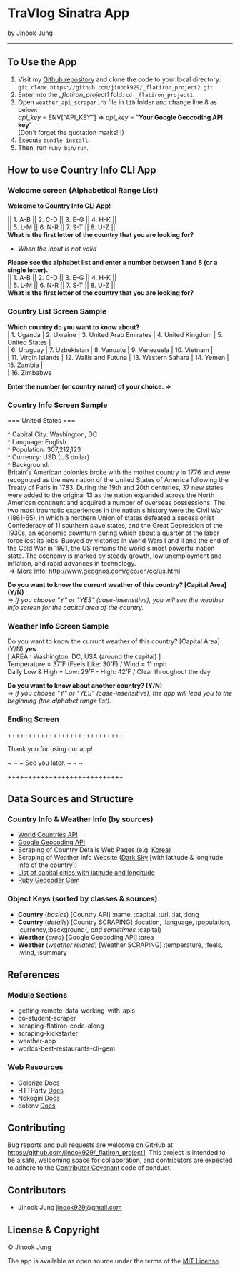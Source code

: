 # TraVlog Sinatra App
by Jinook Jung
* * * * * * * * * *
## To Use the App

1. Visit my [Github repository](https://github.com/jinook929/_flatiron_project2) and clone the code to your local directory:\
`git clone https://github.com/jinook929/_flatiron_project2.git`
2. Enter into the *_flatiron_project1* fold: `cd _flatiron_project1`.
3. Open `weather_api_scraper.rb` file in `lib` folder and change line 8 as below:\
*api_key* = ENV["API_KEY"] => *api_key* = "**Your Google Geocoding API key**"\
(Don't forget the quotation marks!!!)
4. Execute `bundle install`.
5. Then, run `ruby bin/run`.

## How to use Country Info CLI App

### Welcome screen (Alphabetical Range List)
**Welcome to Country Info CLI App!**

||  1. A-B  ||  2. C-D  ||  3. E-G  ||  4. H-K  ||\
||  5. L-M  ||  6. N-R  ||  7. S-T  ||  8. U-Z  ||\
**What is the first letter of the country that you are looking for?**

- *When the input is not valid*

**Please see the alphabet list and enter a number between 1 and 8 (or a single letter).**\
||  1. A-B  ||  2. C-D  ||  3. E-G  ||  4. H-K  ||\
||  5. L-M  ||  6. N-R  ||  7. S-T  ||  8. U-Z  ||\
**What is the first letter of the country that you are looking for?**

### Country List Screen Sample
**Which country do you want to know about?**\
| 1. Uganda | 2. Ukraine | 3. United Arab Emirates | 4. United Kingdom | 5. United States |\
| 6. Uruguay | 7. Uzbekistan | 8. Vanuatu | 9. Venezuela | 10. Vietnam |\
| 11. Virgin Islands | 12. Wallis and Futuna | 13. Western Sahara | 14. Yemen | 15. Zambia |\
| 16.  Zimbabwe

**Enter the number (or country name) of your choice. =>**

### Country Info Screen Sample
===   United States   ===

^ Capital City: Washington, DC\
^ Language: English\
^ Population: 307,212,123\
^ Currency: USD (US dollar)\
^ Background:\
Britain's American colonies broke with the mother country in 1776 and were recognized as the new nation of the United States of America following the Treaty of Paris in 1783. During the 19th and 20th centuries, 37 new states were added to the original 13 as the nation expanded across the North American continent and acquired a number of overseas possessions. The two most traumatic experiences in the nation's history were the Civil War (1861-65), in which a northern Union of states defeated a secessionist Confederacy of 11 southern slave states, and the Great Depression of the 1930s, an economic downturn during which about a quarter of the labor force lost its jobs. Buoyed by victories in World Wars I and II and the end of the Cold War in 1991, the US remains the world's most powerful nation state. The economy is marked by steady growth, low unemployment and inflation, and rapid advances in technology.\
&nbsp;=> More Info: http://www.geognos.com/geo/en/cc/us.html

**Do you want to know the currunt weather of this country? [Capital Area] (Y/N)**\
=> *If you choose "Y" or "YES" (case-insensitive), you will see the weather info screen for the capital area of the country.*

### Weather Info Screen Sample
Do you want to know the currunt weather of this country? [Capital Area] (Y/N) **yes**\
[ AREA : Washington, DC, USA (around the capital) ]\
Temperature =  37˚F (Feels Like: 30˚F) / Wind = 11 mph\
Daily Low & High =  Low: 29˚F - High: 42˚F / Clear throughout the day

**Do you want to know about another country? (Y/N)**\
=> *If you choose "Y" or "YES" (case-insensitive), the app will lead you to the beginning (the alphabet range list).*

### Ending Screen
++++++++++++++++++++++++++++

Thank you for using our app!

~ ~ ~  See you later.  ~ ~ ~

++++++++++++++++++++++++++++

## Data Sources and Structure

### Country Info & Weather Info (by sources)
- [World Countries API](http://www.geognos.com/geo/en/world-countries-API.html)
- [Google Geocoding API](https://developers.google.com/maps/documentation/geocoding/get-api-key)
- Scraping of Country Details Web Pages (e.g. [Korea](http://www.geognos.com/geo/en/cc/kr.html))
- Scraping of Weather Info Website ([Dark Sky](https://darksky.net/forecast/37,127.3/) [with latitude & longitude info of the country])
- [List of capital cities with latitude and longitude](https://www.jasom.net/list-of-capital-cities-with-latitude-and-longitude/)
- [Ruby Geocoder Gem](http://www.rubygeocoder.com/)

### Object Keys (sorted by classes & sources)
- **Country** (*basics*) [Country API] :name, :capital, :url, :lat, :long
- **Country** (*details*) [Country SCRAPING] :location, :language, :population, :currency,:background(*, and sometimes* :capital)
- **Weather** (*area*) [Google Geocoding API] :area
- **Weather** (*weather related*) [Weather SCRAPING] :temperature, :feels, :wind, :summary

## References

### Module Sections
- getting-remote-data-working-with-apis 
- oo-student-scraper 
- scraping-flatiron-code-along
- scraping-kickstarter
- weather-app
- worlds-best-restaurants-cli-gem 

### Web Resources
- Colorize [Docs](https://github.com/fazibear/colorize)
- HTTParty [Docs](https://github.com/jnunemaker/httparty/tree/master/docs)
- Nokogiri [Docs](label-Parsing+and+Querying)
- dotenv [Docs](https://github.com/bkeepers/dotenv)

## Contributing

Bug reports and pull requests are welcome on GitHub at https://github.com/jinook929/_flatiron_project1. This project is intended to be a safe, welcoming space for collaboration, and contributors are expected to adhere to the [Contributor Covenant](contributor-covenant.org) code of conduct.

## Contributors
- Jinook Jung <jinook929@gmail.com>

## License & Copyright
© Jinook Jung

The app is available as open source under the terms of the [MIT License](http://opensource.org/licenses/MIT).
